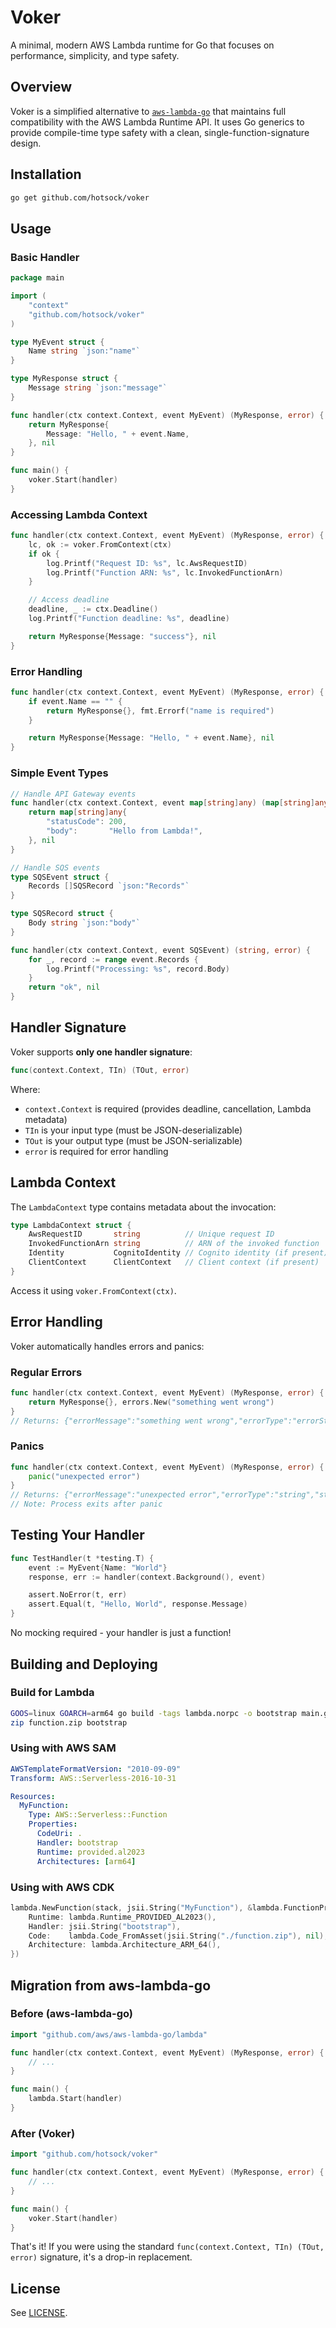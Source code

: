 # Voker

A minimal, modern AWS Lambda runtime for Go that focuses on performance, simplicity, and type safety.

## Overview

Voker is a simplified alternative to [`aws-lambda-go`](https://github.com/aws/aws-lambda-go) that maintains full compatibility with the AWS Lambda Runtime API. It uses Go generics to provide compile-time type safety with a clean, single-function-signature design.

## Installation

```bash
go get github.com/hotsock/voker
```

## Usage

### Basic Handler

```go
package main

import (
    "context"
    "github.com/hotsock/voker"
)

type MyEvent struct {
    Name string `json:"name"`
}

type MyResponse struct {
    Message string `json:"message"`
}

func handler(ctx context.Context, event MyEvent) (MyResponse, error) {
    return MyResponse{
        Message: "Hello, " + event.Name,
    }, nil
}

func main() {
    voker.Start(handler)
}
```

### Accessing Lambda Context

```go
func handler(ctx context.Context, event MyEvent) (MyResponse, error) {
    lc, ok := voker.FromContext(ctx)
    if ok {
        log.Printf("Request ID: %s", lc.AwsRequestID)
        log.Printf("Function ARN: %s", lc.InvokedFunctionArn)
    }

    // Access deadline
    deadline, _ := ctx.Deadline()
    log.Printf("Function deadline: %s", deadline)

    return MyResponse{Message: "success"}, nil
}
```

### Error Handling

```go
func handler(ctx context.Context, event MyEvent) (MyResponse, error) {
    if event.Name == "" {
        return MyResponse{}, fmt.Errorf("name is required")
    }

    return MyResponse{Message: "Hello, " + event.Name}, nil
}
```

### Simple Event Types

```go
// Handle API Gateway events
func handler(ctx context.Context, event map[string]any) (map[string]any, error) {
    return map[string]any{
        "statusCode": 200,
        "body":       "Hello from Lambda!",
    }, nil
}

// Handle SQS events
type SQSEvent struct {
    Records []SQSRecord `json:"Records"`
}

type SQSRecord struct {
    Body string `json:"body"`
}

func handler(ctx context.Context, event SQSEvent) (string, error) {
    for _, record := range event.Records {
        log.Printf("Processing: %s", record.Body)
    }
    return "ok", nil
}
```

## Handler Signature

Voker supports **only one handler signature**:

```go
func(context.Context, TIn) (TOut, error)
```

Where:

- `context.Context` is required (provides deadline, cancellation, Lambda metadata)
- `TIn` is your input type (must be JSON-deserializable)
- `TOut` is your output type (must be JSON-serializable)
- `error` is required for error handling

## Lambda Context

The `LambdaContext` type contains metadata about the invocation:

```go
type LambdaContext struct {
    AwsRequestID       string          // Unique request ID
    InvokedFunctionArn string          // ARN of the invoked function
    Identity           CognitoIdentity // Cognito identity (if present)
    ClientContext      ClientContext   // Client context (if present)
}
```

Access it using `voker.FromContext(ctx)`.

## Error Handling

Voker automatically handles errors and panics:

### Regular Errors

```go
func handler(ctx context.Context, event MyEvent) (MyResponse, error) {
    return MyResponse{}, errors.New("something went wrong")
}
// Returns: {"errorMessage":"something went wrong","errorType":"errorString"}
```

### Panics

```go
func handler(ctx context.Context, event MyEvent) (MyResponse, error) {
    panic("unexpected error")
}
// Returns: {"errorMessage":"unexpected error","errorType":"string","stackTrace":[...]}
// Note: Process exits after panic
```

## Testing Your Handler

```go
func TestHandler(t *testing.T) {
    event := MyEvent{Name: "World"}
    response, err := handler(context.Background(), event)

    assert.NoError(t, err)
    assert.Equal(t, "Hello, World", response.Message)
}
```

No mocking required - your handler is just a function!

## Building and Deploying

### Build for Lambda

```bash
GOOS=linux GOARCH=arm64 go build -tags lambda.norpc -o bootstrap main.go
zip function.zip bootstrap
```

### Using with AWS SAM

```yaml
AWSTemplateFormatVersion: "2010-09-09"
Transform: AWS::Serverless-2016-10-31

Resources:
  MyFunction:
    Type: AWS::Serverless::Function
    Properties:
      CodeUri: .
      Handler: bootstrap
      Runtime: provided.al2023
      Architectures: [arm64]
```

### Using with AWS CDK

```go
lambda.NewFunction(stack, jsii.String("MyFunction"), &lambda.FunctionProps{
    Runtime: lambda.Runtime_PROVIDED_AL2023(),
    Handler: jsii.String("bootstrap"),
    Code:    lambda.Code_FromAsset(jsii.String("./function.zip"), nil),
    Architecture: lambda.Architecture_ARM_64(),
})
```

## Migration from aws-lambda-go

### Before (aws-lambda-go)

```go
import "github.com/aws/aws-lambda-go/lambda"

func handler(ctx context.Context, event MyEvent) (MyResponse, error) {
    // ...
}

func main() {
    lambda.Start(handler)
}
```

### After (Voker)

```go
import "github.com/hotsock/voker"

func handler(ctx context.Context, event MyEvent) (MyResponse, error) {
    // ...
}

func main() {
    voker.Start(handler)
}
```

That's it! If you were using the standard `func(context.Context, TIn) (TOut, error)` signature, it's a drop-in replacement.

## License

See [LICENSE](LICENSE).
